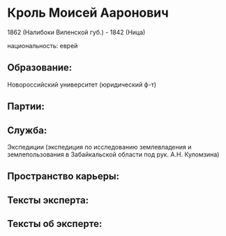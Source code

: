 # Кроль Моисей Ааронович
1862 (Налибоки Виленской губ.)  - 1842 (Ница) 

национальность: еврей

## Образование:
Новороссийский университет (юридический ф-т) 
## Партии:
## Служба:
Экспедиции  (экспедиция по исследованию землевладения и землепользования в Забайкальской области под рук. А.Н. Куломзина) 
## Пространство карьеры:
## Тексты эксперта:
## Тексты об эксперте:
